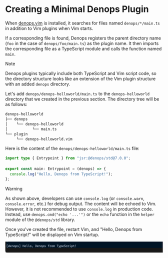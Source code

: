 # Creating a Minimal Denops Plugin

When [denops.vim] is installed, it searches for files named `denops/*/main.ts`
in addition to Vim plugins when Vim starts.

If a corresponding file is found, Denops registers the parent directory name
(`foo` in the case of `denops/foo/main.ts`) as the plugin name. It then imports
the corresponding file as a TypeScript module and calls the function named
`main`.

> [!NOTE]
>
> Denops plugins typically include both TypeScript and Vim script code, so the
> directory structure looks like an extension of the Vim plugin structure with
> an added `denops` directory.

[denops.vim]: https://github.com/vim-denops/denops.vim

Let's add `denops/denops-helloworld/main.ts` to the `denops-helloworld`
directory that we created in the previous section. The directory tree will be as
follows:

```
denops-helloworld
├── denops
│    └── denops-helloworld
│           └── main.ts
└── plugin
     └── denops-helloworld.vim
```

Here is the content of the `denops/denops-helloworld/main.ts` file:

```typescript:denops/denops-helloworld/main.ts
import type { Entrypoint } from "jsr:@denops/std@7.0.0";

export const main: Entrypoint = (denops) => {
  console.log("Hello, Denops from TypeScript!");
};
```

> [!WARNING]
>
> As shown above, developers can use `console.log` (or `console.warn`,
> `console.error`, etc.) for debug output. The content will be echoed to Vim.
> However, it is not recommended to use `console.log` in production code.
> Instead, use `denops.cmd("echo '...'")` or the `echo` function in the `helper`
> module of the `@denops/std` library.

Once you've created the file, restart Vim, and "Hello, Denops from TypeScript!"
will be displayed on Vim startup.

![](./img/creating-a-minimal-denops-plugin-01.png)
